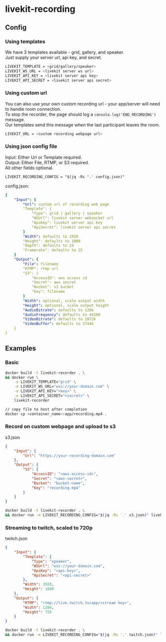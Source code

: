 # livekit-recording

## Config

### Using templates

We have 3 templates available - grid, gallery, and speaker.  
Just supply your server url, api key, and secret.
```bash
LIVEKIT_TEMPLATE = <grid/gallery/speaker>
LIVEKIT_WS_URL = <livekit server ws url>
LIVEKIT_API_KEY = <livekit server api key>
LIVEKIT_API_SECRET = <livekit server api secret>
```

### Using custom url

You can also use your own custom recording url - your app/server will need to handle room connection.  
To stop the recorder, the page should log a `console.log('END_RECORDING')` message.  
Our templates send this message when the last participant leaves the room. 

```bash
LIVEKIT_URL = <custom recording webpage url>
```

### Using json config file

Input: Either Url or Template required.  
Output: Either File, RTMP, or S3 required.  
All other fields optional.

```
LIVEKIT_RECORDING_CONFIG = "$(jq -Rs '.' config.json)"
```
config.json:
```yaml
{   
    "Input": {
        "Url": custom url of recording web page
        "Template": {
            "Type": grid | gallery | speaker
            "WSUrl": livekit server websocket url
            "ApiKey": livekit server api key
            "ApiSecret": livekit server api secret
        }
        "Width": defaults to 1920
        "Height": defaults to 1080
        "Depth": defaults to 24
        "Framerate": defaults to 25
    }
    "Output": {
        "File": filename
        "RTMP": rtmp url
        "S3": {
            "AccessID": aws access id
            "Secret": aws secret
            "Bucket": s3 bucket
            "Key": filename
        }
        "Width": optional, scale output width
        "Height": optional, scale output height
        "AudioBitrate": defaults to 128k
        "AudioFrequency": defaults to 44100
        "VideoBitrate": defaults to 1872k
        "VideoBuffer": defaults to 3744k
    }
}
```

## Examples

### Basic

```bash
docker build -t livekit-recorder . \
&& docker run \
    -e LIVEKIT_TEMPLATE="grid" \
    -e LIVEKIT_WS_URL="wss://your-domain.com" \
    -e LIVEKIT_API_KEY="<key>" \
    -e LIVEKIT_API_SECRET="<secret>" \
    livekit-recorder

// copy file to host after completion
docker cp <container_name>:app/recording.mp4 .
```

### Record on custom webpage and upload to s3

s3.json
```json
{
    "Input": {
        "Url": "https://your-recording-domain.com"
    },
    "Output": {
        "S3": {
            "AccessID": "<aws-access-id>",
            "Secret": "<aws-secret>",
            "Bucket": "bucket-name",
            "Key": "recording.mp4"
        }
    }
}
```

```bash
docker build -t livekit-recorder . \
&& docker run -e LIVEKIT_RECORDING_CONFIG="$(jq -Rs '.' s3.json)" livekit-recorder
```

### Streaming to twitch, scaled to 720p

twitch.json
```json
{
    "Input": {
        "Template": {
            "Type": "speaker",
            "WSUrl": "wss://your-domain.com",
            "ApiKey": "<api-key>",
            "ApiSecret": "<api-secret>"
        },
        "Width": 1920,
        "Height": 1080
    },
    "Output": {
        "RTMP": "rtmp://live.twitch.tv/app/<stream key>",
        "Width": 1280,
        "Height": 720
    }
}
```

```bash
docker build -t livekit-recorder . \
&& docker run -e LIVEKIT_RECORDING_CONFIG="$(jq -Rs '.' twitch.json)" livekit-recorder
```
